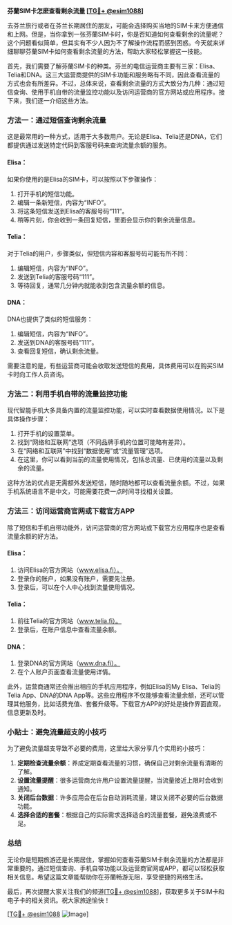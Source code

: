 **芬蘭SIM卡怎麽查看剩余流量 [[TG💪+ @esim1088](https://t.me/s/esim1088)]**

去芬兰旅行或者在芬兰长期居住的朋友，可能会选择购买当地的SIM卡来方便通信和上网。但是，当你拿到一张芬蘭SIM卡时，你是否知道如何查看剩余的流量呢？这个问题看似简单，但其实有不少人因为不了解操作流程而感到困惑。今天就来详细聊聊芬蘭SIM卡如何查看剩余流量的方法，帮助大家轻松掌握这一技能。

首先，我们需要了解芬蘭SIM卡的种类。芬兰的电信运营商主要有三家：Elisa、Telia和DNA。这三大运营商提供的SIM卡功能和服务略有不同，因此查看流量的方式也会有所差异。不过，总体来说，查看剩余流量的方式大致分为几种：通过短信查询、使用手机自带的流量监控功能以及访问运营商的官方网站或应用程序。接下来，我们逐一介绍这些方法。

### 方法一：通过短信查询剩余流量

这是最常用的一种方式，适用于大多数用户。无论是Elisa、Telia还是DNA，它们都提供通过发送特定代码到客服号码来查询流量余额的服务。

#### Elisa：
如果你使用的是Elisa的SIM卡，可以按照以下步骤操作：

1. 打开手机的短信功能。
2. 编辑一条新短信，内容为“INFO”。
3. 将这条短信发送到Elisa的客服号码“111”。
4. 稍等片刻，你会收到一条回复短信，里面会显示你的剩余流量信息。

#### Telia：
对于Telia的用户，步骤类似，但短信内容和客服号码可能有所不同：

1. 编辑短信，内容为“INFO”。
2. 发送到Telia的客服号码“111”。
3. 等待回复，通常几分钟内就能收到包含流量余额的信息。

#### DNA：
DNA也提供了类似的短信服务：

1. 编辑短信，内容为“INFO”。
2. 发送到DNA的客服号码“111”。
3. 查看回复短信，确认剩余流量。

需要注意的是，有些运营商可能会收取发送短信的费用，具体费用可以在购买SIM卡时向工作人员咨询。

### 方法二：利用手机自带的流量监控功能

现代智能手机大多具备内置的流量监控功能，可以实时查看数据使用情况。以下是具体操作步骤：

1. 打开手机的设置菜单。
2. 找到“网络和互联网”选项（不同品牌手机的位置可能略有差异）。
3. 在“网络和互联网”中找到“数据使用”或“流量管理”选项。
4. 在这里，你可以看到当前的流量使用情况，包括总流量、已使用的流量以及剩余的流量。

这种方法的优点是无需额外发送短信，随时随地都可以查看流量余额。不过，如果手机系统语言不是中文，可能需要花费一点时间寻找相关设置。

### 方法三：访问运营商官网或下载官方APP

除了短信和手机自带功能外，访问运营商的官方网站或下载官方应用程序也是查看流量余额的好方法。

#### Elisa：
1. 访问Elisa的官方网站（www.elisa.fi）。
2. 登录你的账户，如果没有账户，需要先注册。
3. 登录后，可以在个人中心找到流量使用情况。

#### Telia：
1. 前往Telia的官方网站（www.telia.fi）。
2. 登录后，在账户信息中查看流量余额。

#### DNA：
1. 登录DNA的官方网站（www.dna.fi）。
2. 在个人账户页面查看流量使用详情。

此外，运营商通常还会推出相应的手机应用程序，例如Elisa的My Elisa、Telia的Telia App、DNA的DNA App等。这些应用程序不仅能够查看流量余额，还可以管理其他服务，比如话费充值、套餐升级等。下载官方APP的好处是操作界面直观，信息更新及时。

### 小贴士：避免流量超支的小技巧

为了避免流量超支导致不必要的费用，这里给大家分享几个实用的小技巧：

1. **定期检查流量余额**：养成定期查看流量的习惯，确保自己对剩余流量有清晰的了解。
2. **设置流量提醒**：很多运营商允许用户设置流量提醒，当流量接近上限时会收到通知。
3. **关闭后台数据**：许多应用会在后台自动消耗流量，建议关闭不必要的后台数据功能。
4. **选择合适的套餐**：根据自己的实际需求选择适合的流量套餐，避免浪费或不足。

### 总结

无论你是短期旅游还是长期居住，掌握如何查看芬蘭SIM卡剩余流量的方法都是非常重要的。通过短信查询、手机自带功能以及运营商官网或APP，都可以轻松获取相关信息。希望这篇文章能帮助你在芬蘭畅游无阻，享受便捷的网络生活。

最后，再次提醒大家关注我们的频道[[TG💪+ @esim1088](https://t.me/s/esim1088)]，获取更多关于SIM卡和电子卡的相关资讯。祝大家旅途愉快！

[[TG💪+ @esim1088](https://t.me/s/esim1088) ![Image](https://i.postimg.cc/4NQfJmqS/Snipaste-2025-05-13-00-14-12.png)]